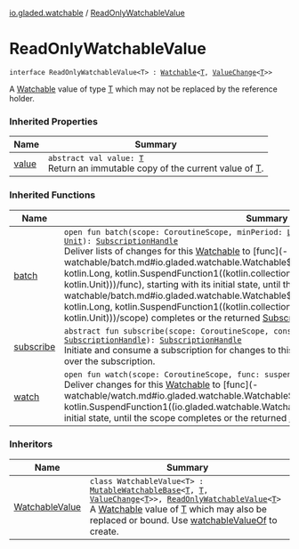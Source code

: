 [io.gladed.watchable](index.md) / [ReadOnlyWatchableValue](./-read-only-watchable-value.md)

# ReadOnlyWatchableValue

`interface ReadOnlyWatchableValue<T> : `[`Watchable`](-watchable/index.md)`<`[`T`](-read-only-watchable-value.md#T)`, `[`ValueChange`](-value-change/index.md)`<`[`T`](-read-only-watchable-value.md#T)`>>`

A [Watchable](-watchable/index.md) value of type [T](-read-only-watchable-value.md#T) which may not be replaced by the reference holder.

### Inherited Properties

| Name | Summary |
|---|---|
| [value](-watchable/value.md) | `abstract val value: `[`T`](-watchable/index.md#T)<br>Return an immutable copy of the current value of [T](-watchable/index.md#T). |

### Inherited Functions

| Name | Summary |
|---|---|
| [batch](-watchable/batch.md) | `open fun batch(scope: CoroutineScope, minPeriod: `[`Long`](https://kotlinlang.org/api/latest/jvm/stdlib/kotlin/-long/index.html)` = 0, func: suspend (`[`List`](https://kotlinlang.org/api/latest/jvm/stdlib/kotlin.collections/-list/index.html)`<`[`C`](-watchable/index.md#C)`>) -> `[`Unit`](https://kotlinlang.org/api/latest/jvm/stdlib/kotlin/-unit/index.html)`): `[`SubscriptionHandle`](-subscription-handle/index.md)<br>Deliver lists of changes for this [Watchable](-watchable/index.md) to [func](-watchable/batch.md#io.gladed.watchable.Watchable$batch(kotlinx.coroutines.CoroutineScope, kotlin.Long, kotlin.SuspendFunction1((kotlin.collections.List((io.gladed.watchable.Watchable.C)), kotlin.Unit)))/func), starting with its initial state, until the [scope](-watchable/batch.md#io.gladed.watchable.Watchable$batch(kotlinx.coroutines.CoroutineScope, kotlin.Long, kotlin.SuspendFunction1((kotlin.collections.List((io.gladed.watchable.Watchable.C)), kotlin.Unit)))/scope) completes or the returned [SubscriptionHandle](-subscription-handle/index.md) is closed. |
| [subscribe](-watchable/subscribe.md) | `abstract fun subscribe(scope: CoroutineScope, consumer: `[`Subscription`](-subscription/index.md)`<`[`C`](-watchable/index.md#C)`>.() -> `[`SubscriptionHandle`](-subscription-handle/index.md)`): `[`SubscriptionHandle`](-subscription-handle/index.md)<br>Initiate and consume a subscription for changes to this [Watchable](-watchable/index.md), returning a handle for control over the subscription. |
| [watch](-watchable/watch.md) | `open fun watch(scope: CoroutineScope, func: suspend (`[`C`](-watchable/index.md#C)`) -> `[`Unit`](https://kotlinlang.org/api/latest/jvm/stdlib/kotlin/-unit/index.html)`): `[`SubscriptionHandle`](-subscription-handle/index.md)<br>Deliver changes for this [Watchable](-watchable/index.md) to [func](-watchable/watch.md#io.gladed.watchable.Watchable$watch(kotlinx.coroutines.CoroutineScope, kotlin.SuspendFunction1((io.gladed.watchable.Watchable.C, kotlin.Unit)))/func), starting with its initial state, until the scope completes or the returned [SubscriptionHandle](-subscription-handle/index.md) is closed. |

### Inheritors

| Name | Summary |
|---|---|
| [WatchableValue](-watchable-value/index.md) | `class WatchableValue<T> : `[`MutableWatchableBase`](-mutable-watchable-base/index.md)`<`[`T`](-watchable-value/index.md#T)`, `[`T`](-watchable-value/index.md#T)`, `[`ValueChange`](-value-change/index.md)`<`[`T`](-watchable-value/index.md#T)`>>, `[`ReadOnlyWatchableValue`](./-read-only-watchable-value.md)`<`[`T`](-watchable-value/index.md#T)`>`<br>A [Watchable](-watchable/index.md) value of [T](-watchable-value/index.md#T) which may also be replaced or bound. Use [watchableValueOf](watchable-value-of.md) to create. |
